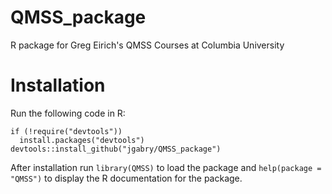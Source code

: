 QMSS_package
============

R package for Greg Eirich's QMSS Courses at Columbia University


# Installation

Run the following code in R:

```{r}
if (!require("devtools"))
  install.packages("devtools")
devtools::install_github("jgabry/QMSS_package")
```

After installation run `library(QMSS)` to load the package and `help(package = "QMSS")` to display the R documentation for the package.
